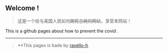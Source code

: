 ## Welcome !

> 这是一个给与美国人民如何~~踢死总统的网站~~，享受本网站！

This is a github pages about how to prevent the covid .

----

> **This pages is bade by [ravello-h](https://ravelloh.js.org).


